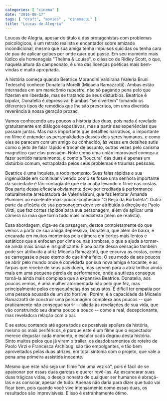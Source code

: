 ```yaml
---
categories: [ "cinema" ]
date: "2016-08-17"
tags: [ "draft", "movies" , "cinemaqui" ]
title: "Loucas de Alegria"
---
```

Loucas de Alegria, apesar do título e das protagonistas com problemas
psicológicos, é um retrato realista e encantador sobre amizade
incondicional, mesmo que sua amiga tenha impulsos suicidas ou tenha cara
de pau de aplicar golpes por onde quer que passe. Em seu momento mais
lúdico ele homenageia "Thelma & Louise", o clássico de Ridley Scott,
o que, naquela altura da campeonato, é uma das licenças poéticas mais
bem-vindas e muito apropriada.

A história começa quando Beatrice Morandini Valdirana (Valeria Bruni
Tedeschi) conhece Donatella Morelli (Micaela Ramazzotti). Ambas estão
internadas em um manicômio rupestre, não só pagando pena pelo que
fizeram em liberdade, mas se tratando de seus distúrbios. Beatrice
é bipolar, Donatella é depressiva. E ambas "se divertem" tomando os
diferentes tipos de remédios que lhe são prescritos, em uma divertida
reverência à nossa geração prozac.

Vamos conhecendo aos poucos a história das duas, pois nada é revelado
gratuitamente em diálogos expositivos, mas a partir das experiências que
passam juntas. Mas mais importante que detalhes narrativos, o importante
no filme é entender as personalidades desses dois seres humanos, e como
eles se parecem com um amigo ou conhecido, às vezes em detalhes sutis
como o jeito de falar rápido e trocar de assunto, outras vezes pelo
carisma magnético que elas possuem. Note como uma união improvável
começa a fazer sentido naturalmente, e como a "loucura" das duas é
apenas um distúrbio comum, extrapolada pelos seus problemas e traumas
pessoais.

Beatrice é uma inquieta, a todo momento. Suas falas rápidas e sua
ingenuidade em continuar vivendo como se fosse uma senhora importante
da sociedade é tão contagiante que ela acaba levando o filme nas
costas. Boa parte dessa eficácia obviamente deve ser creditada
à performance naturalmente arrebatadora de Valeria Bruni, que faz
lembrar Amanda Plummer no excelente-mas-pouco-conhecido "O Beijo da
Borboleta". Outra parte da eficácia de sua personagem deve ser atribuída
à direção de Paolo Virzì, que faz cortes rápidos para sua personagem,
além de aplicar uma câmera na mão que torna tudo mais imediatista
(além de realista).

Essa abordagem, diga-se de passagem, destoa completamente do que vemos a
partir de sua amiga depressiva, Donatella, que além de baixa, é encarada
em muitos momentos pela câmera em cortes mais lentos e estáticos que
a enfocam por cima ou nas sombras, o que a ajuda a tornar-se ainda mais
baixa e insignificante. E boa parte dessa sensação também pode ser
atribuída à atriz Micaela Ramazzotti, que encurva as costas, como se
carregasse o peso eterno do que tinha feito. O seu modo de aos poucos se
abrir pelo mundo onde é convidada por sua nova amiga é tocante, e as
farpas que recebe de seus pais doem, mas servem para a atriz brilhar ainda
mais em uma pequena pérola de performance, onde a sutileza consegue
torná-la ainda mais complexa que a expansiva Beatrice. Donatella,
aos poucos vemos, é uma mulher atormentada não pelo que fez, mas
principalmente pelas consequências dos seus atos. É difícil ter empatia
por uma pessoa acusada de um ato horrível. Porém, é a capacidade da
Micaela Ramazzotti de construir uma personagem complexa aos poucos --
que praticamente não consegue sorrir -- aliada às revelações de
sua vida, que vão construindo seu drama pouco a pouco -- como a real,
decepcionante, mas reveladora relação com o pai.

E se estou contendo até agora todos os possíveis spoilers da história,
mesmo os mais periféricos, é porque este é um filme que o espectador
merece degustar cada momento, e escalar cada degrau desta história. Sinto
muitos pelos que já viram o trailer; os desdobramentos do roteiro de
Paolo Virzì e Francesca Archibugi são tão empolgantes, e tão bem
aproveitados pelas duas atrizes, em total sintonia com o projeto, que
vale a pena uma primeira assistida inocente.

Mesmo que este não seja um filme "de uma vez só", pois é fácil de
se apaixonar por essas duas garotas e querer revê-las. Ao escancarar
suas duas trágicas vidas, o desejo honesto de qualquer ser humanos é
abraçá-las e as consolar, apesar de tudo. Apenas não daria para dizer
que tudo vai ficar bem, pois quando você vive intensamente como essas
duas, os resultados são imprevisíveis. E isso é estranhamente ótimo.
